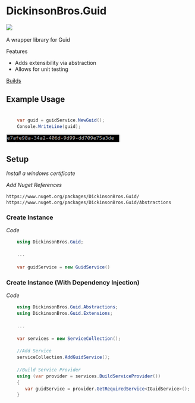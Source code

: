 # DickinsonBros.Guid
<a href="https://www.nuget.org/packages/DickinsonBros.Guid/">
    <img src="https://img.shields.io/nuget/v/DickinsonBros.Guid">
</a>

A wrapper library for Guid

Features

* Adds extensibility via abstraction
* Allows for unit testing

<a href="https://dev.azure.com/marksamdickinson/DickinsonBros/_build?definitionScope=%5CDickinsonBros.Guid">Builds</a>

<h2>Example Usage</h2>

```C#

    var guid = guidService.NewGuid();
    Console.WriteLine(guid);

```
![Alt text](https://raw.githubusercontent.com/msdickinson/DickinsonBros.Guid/master/GuidSampleOutput.PNG)

<h2>Setup</h2>

<i>Install a windows certificate</i>

<i>Add Nuget References</i>

    https://www.nuget.org/packages/DickinsonBros.Guid/
    https://www.nuget.org/packages/DickinsonBros.Guid/Abstractions

<h3>Create Instance</h3>

<i>Code</i>
```C#    
    using DickinsonBros.Guid;
  
    ...
    
    var guidService = new GuidService()
```

<h3>Create Instance (With Dependency Injection)</h3>


<i>Code</i>
```C#        
    using DickinsonBros.Guid.Abstractions;
    using DickinsonBros.Guid.Extensions;
    
    ...  
    
    var services = new ServiceCollection();   
    
    //Add Service
    serviceCollection.AddGuidService();
    
    //Build Service Provider 
    using (var provider = services.BuildServiceProvider())
    {
       var guidService = provider.GetRequiredService<IGuidService>();
    }
```    
